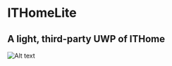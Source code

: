 # ITHomeLite
## A light, third-party UWP of ITHome

![Alt text](https://github.com/nerocui/ITHomeLite/blob/master/IThome%20Lite.png)
